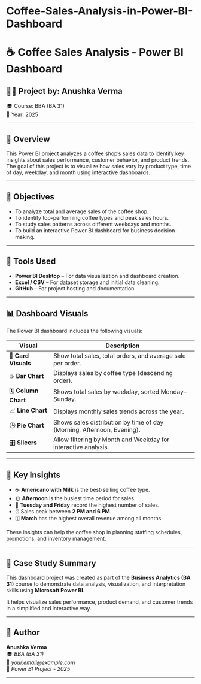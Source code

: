 # Coffee-Sales-Analysis-in-Power-BI-Dashboard
# ☕ Coffee Sales Analysis - Power BI Dashboard

## 👩‍💼 Project by: Anushka Verma  
🎓 Course: BBA (BA 31)  
📅 Year: 2025  

---

## 📘 Overview
This Power BI project analyzes a coffee shop’s sales data to identify key insights about sales performance, customer behavior, and product trends.  
The goal of this project is to visualize how sales vary by product type, time of day, weekday, and month using interactive dashboards.

---

## 🎯 Objectives
- To analyze total and average sales of the coffee shop.  
- To identify top-performing coffee types and peak sales hours.  
- To study sales patterns across different weekdays and months.  
- To build an interactive Power BI dashboard for business decision-making.

---

## 🧰 Tools Used
- **Power BI Desktop** – For data visualization and dashboard creation.  
- **Excel / CSV** – For dataset storage and initial data cleaning.  
- **GitHub** – For project hosting and documentation.  

---

## 📊 Dashboard Visuals
The Power BI dashboard includes the following visuals:

| Visual | Description |
|--------|--------------|
| 🧾 **Card Visuals** | Show total sales, total orders, and average sale per order. |
| ☕ **Bar Chart** | Displays sales by coffee type (descending order). |
| 🗓️ **Column Chart** | Shows total sales by weekday, sorted Monday–Sunday. |
| 📈 **Line Chart** | Displays monthly sales trends across the year. |
| 🕒 **Pie Chart** | Shows sales distribution by time of day (Morning, Afternoon, Evening). |
| 🎛️ **Slicers** | Allow filtering by Month and Weekday for interactive analysis. |

---

## 🧠 Key Insights
- ☕ **Americano with Milk** is the best-selling coffee type.  
- 🌞 **Afternoon** is the busiest time period for sales.  
- 📅 **Tuesday and Friday** record the highest number of sales.  
- ⏰ Sales peak between **2 PM and 6 PM**.  
- 🗓️ **March** has the highest overall revenue among all months.  

These insights can help the coffee shop in planning staffing schedules, promotions, and inventory management.

---

## 🧾 Case Study Summary
This dashboard project was created as part of the **Business Analytics (BA 31)** course to demonstrate data analysis, visualization, and interpretation skills using **Microsoft Power BI**.

It helps visualize sales performance, product demand, and customer trends in a simplified and interactive way.

---

## 📌 Author
**Anushka Verma**  
🎓 *BBA (BA 31)*  
📧 *your.email@example.com*  
📅 *Power BI Project - 2025*  

---
